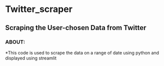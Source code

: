 # Twitter_scraper
## Scraping the User-chosen Data from Twitter

### ABOUT:
   *This code is used to scrape the data on a range of date using python and displayed using streamlit
   
